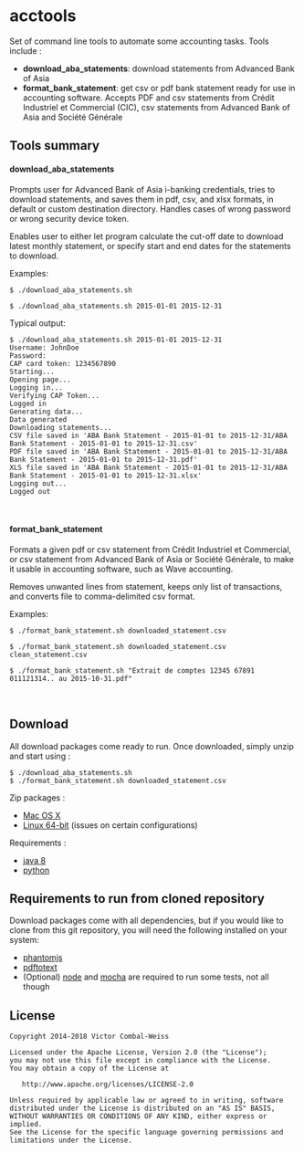 # acctools

Set of command line tools to automate some accounting tasks. Tools include :

- **download_aba_statements**: download statements from Advanced Bank of Asia
- **format_bank_statement**: get csv or pdf bank statement ready for use in accounting software. Accepts PDF and csv statements from Crédit Industriel et Commercial (CIC), csv statements from Advanced Bank of Asia and Société Générale

## Tools summary

#### download_aba_statements

Prompts user for Advanced Bank of Asia i-banking credentials, tries to download statements, and saves them in pdf, csv, and xlsx formats, in default or custom destination directory. Handles cases of wrong password or wrong security device token.

Enables user to either let program calculate the cut-off date to download latest monthly statement, or specify start and end dates for the statements to download.

Examples:

    $ ./download_aba_statements.sh
    
    $ ./download_aba_statements.sh 2015-01-01 2015-12-31

Typical output:

    $ ./download_aba_statements.sh 2015-01-01 2015-12-31
    Username: JohnDoe
    Password: 
    CAP card token: 1234567890
    Starting...
    Opening page...
    Logging in...
    Verifying CAP Token...
    Logged in
    Generating data...
    Data generated
    Downloading statements...
    CSV file saved in 'ABA Bank Statement - 2015-01-01 to 2015-12-31/ABA Bank Statement - 2015-01-01 to 2015-12-31.csv'
    PDF file saved in 'ABA Bank Statement - 2015-01-01 to 2015-12-31/ABA Bank Statement - 2015-01-01 to 2015-12-31.pdf'
    XLS file saved in 'ABA Bank Statement - 2015-01-01 to 2015-12-31/ABA Bank Statement - 2015-01-01 to 2015-12-31.xlsx'
    Logging out...
    Logged out

<br>

#### format_bank_statement

Formats a given pdf or csv statement from Crédit Industriel et Commercial, or csv statement from Advanced Bank of Asia or Société Générale, to make it usable in accounting software, such as Wave accounting.

Removes unwanted lines from statement, keeps only list of transactions, and converts file to comma-delimited csv format.

Examples:

    $ ./format_bank_statement.sh downloaded_statement.csv
    
    $ ./format_bank_statement.sh downloaded_statement.csv clean_statement.csv

    $ ./format_bank_statement.sh "Extrait de comptes 12345 67891 011121314.. au 2015-10-31.pdf"

<br>

## Download

All download packages come ready to run. Once downloaded, simply unzip and start using :

    $ ./download_aba_statements.sh
    $ ./format_bank_statement.sh downloaded_statement.csv

Zip packages :

- [Mac OS X](http://victor.combal-weiss.eu/acctools-macosx.zip)
- [Linux 64-bit](http://victor.combal-weiss.eu/acctools-linux_64.zip)
    (issues on certain configurations)

Requirements :

- [java 8](http://www.oracle.com/technetwork/java/javase/downloads/jre8-downloads-2133155.html)
- [python](https://www.python.org/downloads)

## Requirements to run from cloned repository

Download packages come with all dependencies, but if you would like to clone from this git repository, you will need the following installed on your system:

- [phantomjs](http://phantomjs.org/download.html)
- [pdftotext](https://www.xpdfreader.com/download.html)
- (Optional) [node](https://nodejs.org/en/download) and [mocha](https://mochajs.org/#installation) are required to run some tests, not all though

## License


    Copyright 2014-2018 Victor Combal-Weiss

    Licensed under the Apache License, Version 2.0 (the "License");
    you may not use this file except in compliance with the License.
    You may obtain a copy of the License at

       http://www.apache.org/licenses/LICENSE-2.0

    Unless required by applicable law or agreed to in writing, software
    distributed under the License is distributed on an "AS IS" BASIS,
    WITHOUT WARRANTIES OR CONDITIONS OF ANY KIND, either express or implied.
    See the License for the specific language governing permissions and
    limitations under the License.
